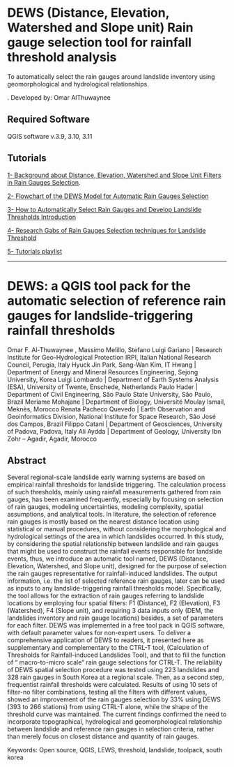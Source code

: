 # DEWS (Distance, Elevation, Watershed and Slope unit) Rain gauge selection tool for rainfall threshold analysis
 
To automatically select the rain gauges around landslide inventory using geomorphological and hydrological relationships. 

. Developed by: Omar AlThuwaynee


## Required Software
QGIS software v.3.9, 3.10, 3.11

## Tutorials

[1- Background about Distance, Elevation, Watershed and Slope Unit Filters in Rain Gauges Selection](https://www.youtube.com/watch?v=8pdnJzV9tYo).

[2- Flowchart of the DEWS Model for Automatic Rain Gauges Selection](https://www.youtube.com/watch?v=yoq_QH8WZjQ&t=23s)

[3- How to Automatically Select Rain Gauges and Develop Landslide Thresholds Introduction](https://www.youtube.com/watch?v=pj3TkUS23n8)

[4- Research Gabs of Rain Gauges Selection techniques for Landslide Threshold](https://www.youtube.com/watch?v=Ep4zqaOkegk&list=PL3GCqQd4xntCjSGFUPdnNUORizZX4smLh)

[5- Tutorials playlist](https://www.youtube.com/playlist?list=PL3GCqQd4xntCjSGFUPdnNUORizZX4smLh)

--------------------------------

# DEWS: a QGIS tool pack for the automatic selection of reference rain gauges for landslide-triggering rainfall thresholds

Omar F. Al-Thuwaynee , Massimo Melillo, Stefano Luigi Gariano | Research Institute for Geo-Hydrological Protection IRPI, Italian National Research Council, Perugia, Italy
Hyuck Jin Park, Sang-Wan Kim, IT Hwang | Department of Energy and Mineral Resources Engineering, Sejong University, Korea
Luigi Lombardo | Department of Earth Systems Analysis (ESA), University of Twente, Enschede, Netherlands
Paulo Hader | Department of Civil Engineering, São Paulo State University, São Paulo, Brazil
Meriame Mohajane | Department of Biology, Université Moulay Ismail, Meknès, Morocco
Renata Pacheco Quevedo | Earth Observation and Geoinformatics Division, National Institute for Space Research, São José dos Campos, Brazil
Filippo Catani | Department of Geosciences, University of Padova, Padova, Italy
Ali Aydda | Department of Geology, University Ibn Zohr – Agadir, Agadir, Morocco

 
## Abstract

Several regional-scale landslide early warning systems are based on empirical rainfall thresholds for landslide triggering. The calculation process of such thresholds, mainly using rainfall measurements gathered from rain gauges, has been examined frequently, especially by focusing on selection of rain gauges, modeling uncertainties, modeling complexity, spatial assumptions, and analytical tools. In literature, the selection of reference rain gauges is mostly based on the nearest distance location using statistical or manual procedures, without considering the morphological and hydrological settings of the area in which landslides occurred. In this study, by considering the spatial relationship between landslide and rain gauges that might be used to construct the rainfall events responsible for landslide events, thus, we introduce an automatic tool named, DEWS (Distance, Elevation, Watershed, and Slope unit), designed for the purpose of selection the rain gauges representative for rainfall-induced landslides. The output information, i.e. the list of selected reference rain gauges, later can be used as inputs to any landslide-triggering rainfall thresholds model. Specifically, the tool allows for the extraction of rain gauges referring to landslide locations by employing four spatial filters: F1 (Distance), F2 (Elevation), F3 (Watershed), F4 (Slope unit), and requiring 3 data inputs only (DEM, the landslides inventory and rain gauge locations) besides, a set of parameters for each filter. DEWS was implemented in a free tool pack in QGIS software, with default parameter values for non-expert users. To deliver a comprehensive application of DEWS to readers, it  presented here as supplementary and complementary to the CTRL-T tool, (Calculation of Thresholds for Rainfall-induced Landslides Tool), and that to fill the function of “ macro-to-micro scale” rain gauge selections for CTRL-T. The reliability of DEWS spatial selection procedure was tested using 223 landslides and 328 rain gauges in South Korea at a regional scale. Then, as a second step, frequentist rainfall thresholds were calculated. Results of using 10 sets of filter-no filter combinations, testing all the filters with different values, showed an improvement of the rain gauges selection by 33% using DEWS (393 to 266 stations) from using CTRL-T alone, while the shape of the threshold curve was maintained. The current findings confirmed the need to incorporate topographical, hydrological and geomorphological relationship between landslide and reference rain gauges in selection criteria, rather than merely focus on closest distance and quantity of rain gauges.

Keywords:
Open source, QGIS, LEWS, threshold, landslide, toolpack, south korea


